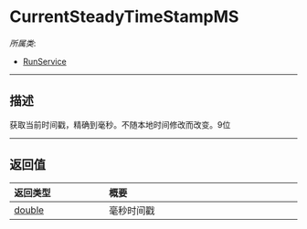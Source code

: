 # CurrentSteadyTimeStampMS

*所属类*:
* [RunService](/Api/Classes/Service/RunService.md)
------------------------------------------------------------------------------------------
## 描述

获取当前时间戳，精确到毫秒。不随本地时间修改而改变。9位


------------------------------------------------------------------------------------------
## 返回值

|<div style="width:150px">返回类型</div>|<div style="width:520px">概要</div>|
|:---|:---|
|[double](/Api/Enums/double.md)|毫秒时间戳|
